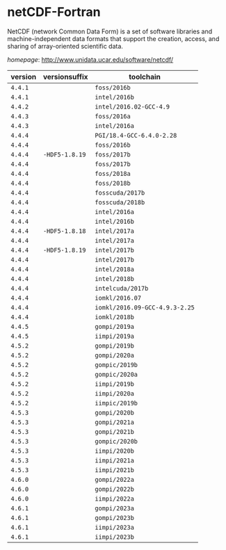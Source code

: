 # netCDF-Fortran

NetCDF (network Common Data Form) is a set of software libraries   and machine-independent data formats that support the creation, access, and sharing of array-oriented   scientific data.

*homepage*: <http://www.unidata.ucar.edu/software/netcdf/>

version | versionsuffix | toolchain
--------|---------------|----------
``4.4.1`` |  | ``foss/2016b``
``4.4.1`` |  | ``intel/2016b``
``4.4.2`` |  | ``intel/2016.02-GCC-4.9``
``4.4.3`` |  | ``foss/2016a``
``4.4.3`` |  | ``intel/2016a``
``4.4.4`` |  | ``PGI/18.4-GCC-6.4.0-2.28``
``4.4.4`` |  | ``foss/2016b``
``4.4.4`` | ``-HDF5-1.8.19`` | ``foss/2017b``
``4.4.4`` |  | ``foss/2017b``
``4.4.4`` |  | ``foss/2018a``
``4.4.4`` |  | ``foss/2018b``
``4.4.4`` |  | ``fosscuda/2017b``
``4.4.4`` |  | ``fosscuda/2018b``
``4.4.4`` |  | ``intel/2016a``
``4.4.4`` |  | ``intel/2016b``
``4.4.4`` | ``-HDF5-1.8.18`` | ``intel/2017a``
``4.4.4`` |  | ``intel/2017a``
``4.4.4`` | ``-HDF5-1.8.19`` | ``intel/2017b``
``4.4.4`` |  | ``intel/2017b``
``4.4.4`` |  | ``intel/2018a``
``4.4.4`` |  | ``intel/2018b``
``4.4.4`` |  | ``intelcuda/2017b``
``4.4.4`` |  | ``iomkl/2016.07``
``4.4.4`` |  | ``iomkl/2016.09-GCC-4.9.3-2.25``
``4.4.4`` |  | ``iomkl/2018b``
``4.4.5`` |  | ``gompi/2019a``
``4.4.5`` |  | ``iimpi/2019a``
``4.5.2`` |  | ``gompi/2019b``
``4.5.2`` |  | ``gompi/2020a``
``4.5.2`` |  | ``gompic/2019b``
``4.5.2`` |  | ``gompic/2020a``
``4.5.2`` |  | ``iimpi/2019b``
``4.5.2`` |  | ``iimpi/2020a``
``4.5.2`` |  | ``iimpic/2019b``
``4.5.3`` |  | ``gompi/2020b``
``4.5.3`` |  | ``gompi/2021a``
``4.5.3`` |  | ``gompi/2021b``
``4.5.3`` |  | ``gompic/2020b``
``4.5.3`` |  | ``iimpi/2020b``
``4.5.3`` |  | ``iimpi/2021a``
``4.5.3`` |  | ``iimpi/2021b``
``4.6.0`` |  | ``gompi/2022a``
``4.6.0`` |  | ``gompi/2022b``
``4.6.0`` |  | ``iimpi/2022a``
``4.6.1`` |  | ``gompi/2023a``
``4.6.1`` |  | ``gompi/2023b``
``4.6.1`` |  | ``iimpi/2023a``
``4.6.1`` |  | ``iimpi/2023b``
